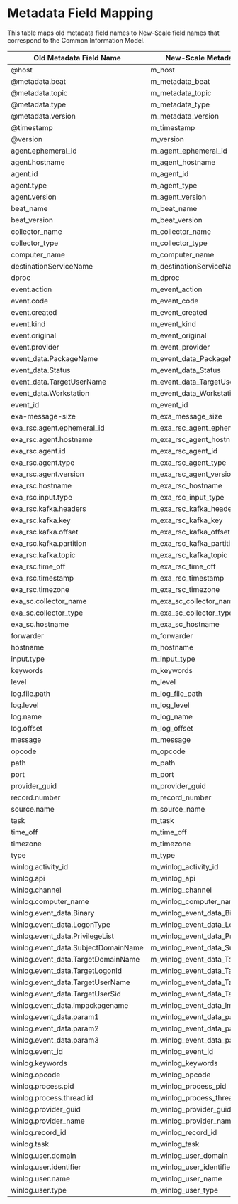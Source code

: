 Metadata Field Mapping
========================

This table maps old metadata field names to New-Scale field names that correspond to the Common Information Model.

| Old Metadata Field Name                 | New-Scale Metadata Field Name                |
| ----------------------------------- | ------------------------------------- |
| @host                               | m_host                                |
| @metadata.beat                      | m_metadata_beat                       |
| @metadata.topic                     | m_metadata_topic                      |
| @metadata.type                      | m_metadata_type                       |
| @metadata.version                   | m_metadata_version                    |
| @timestamp                          | m_timestamp                           |
| @version                            | m_version                             |
| agent.ephemeral_id                  | m_agent_ephemeral_id                  |
| agent.hostname                      | m_agent_hostname                      |
| agent.id                            | m_agent_id                            |
| agent.type                          | m_agent_type                          |
| agent.version                       | m_agent_version                       |
| beat_name                           | m_beat_name                           |
| beat_version                        | m_beat_version                        |
| collector_name                      | m_collector_name                      |
| collector_type                      | m_collector_type                      |
| computer_name                       | m_computer_name                       |
| destinationServiceName              | m_destinationServiceName              |
| dproc                               | m_dproc                               |
| event.action                        | m_event_action                        |
| event.code                          | m_event_code                          |
| event.created                       | m_event_created                       |
| event.kind                          | m_event_kind                          |
| event.original                      | m_event_original                      |
| event.provider                      | m_event_provider                      |
| event_data.PackageName              | m_event_data_PackageName              |
| event_data.Status                   | m_event_data_Status                   |
| event_data.TargetUserName           | m_event_data_TargetUserName           |
| event_data.Workstation              | m_event_data_Workstation              |
| event_id                            | m_event_id                            |
| exa-message-size                    | m_exa_message_size                    |
| exa_rsc.agent.ephemeral_id          | m_exa_rsc_agent_ephemeral_id          |
| exa_rsc.agent.hostname              | m_exa_rsc_agent_hostname              |
| exa_rsc.agent.id                    | m_exa_rsc_agent_id                    |
| exa_rsc.agent.type                  | m_exa_rsc_agent_type                  |
| exa_rsc.agent.version               | m_exa_rsc_agent_version               |
| exa_rsc.hostname                    | m_exa_rsc_hostname                    |
| exa_rsc.input.type                  | m_exa_rsc_input_type                  |
| exa_rsc.kafka.headers               | m_exa_rsc_kafka_headers               |
| exa_rsc.kafka.key                   | m_exa_rsc_kafka_key                   |
| exa_rsc.kafka.offset                | m_exa_rsc_kafka_offset                |
| exa_rsc.kafka.partition             | m_exa_rsc_kafka_partition             |
| exa_rsc.kafka.topic                 | m_exa_rsc_kafka_topic                 |
| exa_rsc.time_off                    | m_exa_rsc_time_off                    |
| exa_rsc.timestamp                   | m_exa_rsc_timestamp                   |
| exa_rsc.timezone                    | m_exa_rsc_timezone                    |
| exa_sc.collector_name               | m_exa_sc_collector_name               |
| exa_sc.collector_type               | m_exa_sc_collector_type               |
| exa_sc.hostname                     | m_exa_sc_hostname                     |
| forwarder                           | m_forwarder                           |
| hostname                            | m_hostname                            |
| input.type                          | m_input_type                          |
| keywords                            | m_keywords                            |
| level                               | m_level                               |
| log.file.path                       | m_log_file_path                       |
| log.level                           | m_log_level                           |
| log.name                            | m_log_name                            |
| log.offset                          | m_log_offset                          |
| message                             | m_message                             |
| opcode                              | m_opcode                              |
| path                                | m_path                                |
| port                                | m_port                                |
| provider_guid                       | m_provider_guid                       |
| record.number                       | m_record_number                       |
| source.name                         | m_source_name                         |
| task                                | m_task                                |
| time_off                            | m_time_off                            |
| timezone                            | m_timezone                            |
| type                                | m_type                                |
| winlog.activity_id                  | m_winlog_activity_id                  |
| winlog.api                          | m_winlog_api                          |
| winlog.channel                      | m_winlog_channel                      |
| winlog.computer_name                | m_winlog_computer_name                |
| winlog.event_data.Binary            | m_winlog_event_data_Binary            |
| winlog.event_data.LogonType         | m_winlog_event_data_LogonType         |
| winlog.event_data.PrivilegeList     | m_winlog_event_data_PrivilegeList     |
| winlog.event_data.SubjectDomainName | m_winlog_event_data_SubjectDomainName |
| winlog.event_data.TargetDomainName  | m_winlog_event_data_TargetDomainName  |
| winlog.event_data.TargetLogonId     | m_winlog_event_data_TargetLogonId     |
| winlog.event_data.TargetUserName    | m_winlog_event_data_TargetUserName    |
| winlog.event_data.TargetUserSid     | m_winlog_event_data_TargetUserSid     |
| winlog.event_data.lmpackagename     | m_winlog_event_data_lmpackagename     |
| winlog.event_data.param1            | m_winlog_event_data_param1            |
| winlog.event_data.param2            | m_winlog_event_data_param2            |
| winlog.event_data.param3            | m_winlog_event_data_param3            |
| winlog.event_id                     | m_winlog_event_id                     |
| winlog.keywords                     | m_winlog_keywords                     |
| winlog.opcode                       | m_winlog_opcode                       |
| winlog.process.pid                  | m_winlog_process_pid                  |
| winlog.process.thread.id            | m_winlog_process_thread_id            |
| winlog.provider_guid                | m_winlog_provider_guid                |
| winlog.provider_name                | m_winlog_provider_name                |
| winlog.record_id                    | m_winlog_record_id                    |
| winlog.task                         | m_winlog_task                         |
| winlog.user.domain                  | m_winlog_user_domain                  |
| winlog.user.identifier              | m_winlog_user_identifier              |
| winlog.user.name                    | m_winlog_user_name                    |
| winlog.user.type                    | m_winlog_user_type                    |
